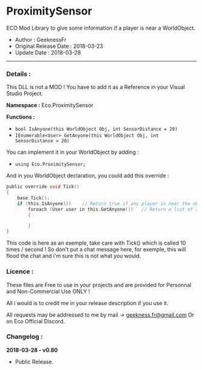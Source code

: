 # ProximitySensor
ECO Mod Library to give some information if a player is near a WorldObject.

- Author : GeeknessFr
- Original Release Date : 2018-03-23
- Update Date : 2018-03-28

----

### Details :
This DLL is not a MOD ! You have to add it as a Reference in your Visual Studio Project.

**Namespace :** Eco.ProximitySensor

**Functions :**
- ``bool IsAnyone(this WorldObject Obj, int SensorDistance = 20)``
- ``IEnumerable<User> GetAnyone(this WorldObject Obj, int SensorDistance = 20)``


You can implement it in your WorldObject by adding :

- ``using Eco.ProximitySensor;``

And in you WorldObject declaration, you could add this override :
```C
public override void Tick()
{
    base.Tick();
    if (this.IsAnyone())    // Return true if any player is near the object.
        foreach (User user in this.GetAnyone())   // Return a list of all players in range.
        {

        }
}
```

This code is here as an exemple, take care with Tick() which is called 10 times / second ! So don't put a chat message here, for exemple, this will flood the chat and i'm sure this is not what you would.



### Licence :
These files are Free to use in your projects and are provided for Personnal and Non-Commercial Use ONLY !

All i would is to credit me in your release description if you use it.

All requests may be addressed to me by mail -> geekness.fr@gmail.com
Or on Eco Official Discord.


### Changelog :

**2018-03-28 - v0.80**
- Public Release.
